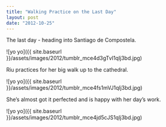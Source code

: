 ```yaml
---
title: "Walking Practice on the Last Day"
layout: post
date: "2012-10-25"
---
```


The last day - heading into Santiago de Compostela.

![yo yo]({{ site.baseurl }}/assets/images/2012/tumblr_mce4d3gTvI1qlj3bd.jpg)

Riu practices for her big walk up to the cathedral.

![yo yo]({{ site.baseurl }}/assets/images/2012/tumblr_mce4fs1mVJ1qlj3bd.jpg)

She’s almost got it perfected and is happy with her day’s work.

![yo yo]({{ site.baseurl }}/assets/images/2012/tumblr_mce4jd5cJS1qlj3bd.jpg)
